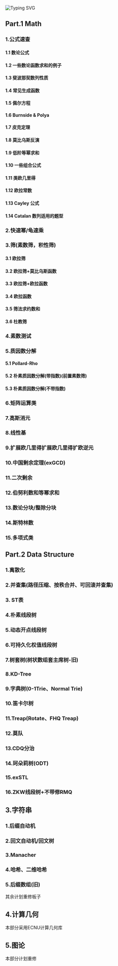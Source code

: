 ![Typing SVG](http://readme-typing-svg.herokuapp.com?font=Fira+Code&pause=1000&color=521DF7&center=true&multiline=true&width=600&height=80&lines=ACM+Template+Library+;Powered+by+HeartFireY%2C+eroengine%2C+yezzz#pic_center)

## Part.1 Math

### 1.公式速查

#### 1.1 数论公式

#### 1.2 一些数论函数求和的例子

#### 1.3 斐波那契数列性质

#### 1.4 常见生成函数

#### 1.5 佩尔方程

#### 1.6 Burnside & Polya

#### 1.7 皮克定理

#### 1.8 莫比乌斯反演

#### 1.9 低阶等幂求和

#### 1.10 一些组合公式

#### 1.11 类欧几里得

#### 1.12 欧拉常数

#### 1.13 Cayley 公式

#### 1.14 Catalan 数列适用的题型

### 2.快速幂/龟速乘

### 3.筛(素数筛，积性筛)

#### 3.1 欧拉筛

#### 3.2 欧拉筛+莫比乌斯函数

#### 3.3 欧拉筛+欧拉函数

#### 3.4 欧拉函数

#### 3.5 筛法求约数和

#### 3.6 杜教筛

### 4.素数测试

### 5.质因数分解

#### 5.1 Pollard-Rho

#### 5.2 朴素质因数分解(带指数)(前置素数筛)

#### 5.3 朴素质因数分解(不带指数)

### 6.矩阵运算类

### 7.高斯消元

### 8.线性基

### 9.扩展欧几里得扩展欧几里得扩欧逆元

### 10.中国剩余定理(exGCD)

### 11.二次剩余

### 12.伯努利数和等幂求和

### 13.数论分块/整除分块

### 14.斯特林数

### 15.多项式类

## Part.2 Data Structure

### 1.离散化

### 2.并查集(路径压缩、按秩合并、可回滚并查集)

### 3. ST表

### 4.朴素线段树

### 5.动态开点线段树

### 6.可持久化权值线段树

### 7.树套树(树状数组套主席树-旧)

### 8.KD-Tree

### 9.字典树(0-1Trie、Normal Trie)

### 10.笛卡尔树

### 11.Treap(Rotate、FHQ Treap)

### 12.莫队

### 13.CDQ分治

### 14.珂朵莉树(ODT)

### 15.exSTL

### 16.ZKW线段树+不带修RMQ

## 3.字符串

### 1.后缀自动机

### 2.回文自动机/回文树

### 3.Manacher

### 4.哈希、二维哈希

### 5.后缀数组(旧)

其余计划重修板子

## 4.计算几何

本部分采用ECNU计算几何库

## 5.图论

本部分计划重修



